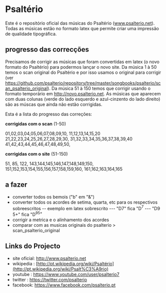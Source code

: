 Psaltério
=========
Este é o repositório oficial das músicas do Psaltério (www.psalterio.net).
Todas as músicas estão no formato latex que permite criar uma impressão de qualidade tipográfica.


progresso das correcções
------------------------

Precisamos de corrigir as músicas que foram convertidas em latex (o novo formato do Psaltério) para podermos lançar o novo site. Da música 1 à 50 temos o scan original do Psaltério e por isso usamos o original para corrigir (ver https://github.com/psalterio/repository/tree/master/songbooks/psalterio/scan_psalterio_original). Da música 51 à 150 temos que corrigir usando o formato temporário em http://novo.psalterio.net. As músicas que aparecem com duas colunas (verde do lado esquerdo e azul-cinzento do lado direito) são as múscas que ainda não estão corrigidas. 

Esta é a lista do progresso das correções:

**corrigidas com o scan** (1-50)

01,02,03,04,05,06,07,08,09,10,
11,12,13,14,15,20
21,22,23,24,25,26,27,28,29,30,
31,32,33,34,35,36,37,38,39,40
41,42,43,44,45,46,47,48,49,50,

**corrigidas com o site** (51-150)

51,
85,
122,
143,144,145,146,147,148,149,150,
151,152,153,154,155,156,157,158,159,160,
161,162,163,164,165


a fazer
-------
- converter todos os bemois ("b" em "&") 
- converter todos os acordes de setima, quarta, etc para os respectivos sobreescritos 
-- exemplo em latex sobrescrito
--- "D7" fica "D$^{7}$ 
--- "D9 5+" fica "D$^{9 5+}$ 
- corrigir a metrica e o alinhamento dos acordes
- comparar com as musicas originais do psalterio > scan_psalterio_original

Links do Projecto
-----------------

- site oficial: http://www.psalterio.net
- wikipedia   : [http://pt.wikipedia.org/wiki/Psaltério](http://pt.wikipedia.org/wiki/Psalt%C3%A9rio)
- youtube     : https://www.youtube.com/user/psalterio7
- twitter : https://twitter.com/psalterio
- facebook: https://www.facebook.com/psalterio.pt
